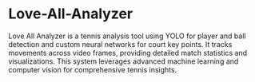 # Love-All-Analyzer
 Love All Analyzer is a tennis analysis tool using YOLO for player and ball detection and custom neural networks for court key points. It tracks movements across video frames, providing detailed match statistics and visualizations. This system leverages advanced machine learning and computer vision for comprehensive tennis insights.
